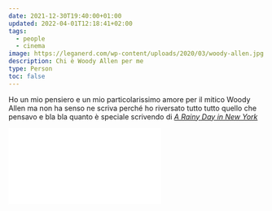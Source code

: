 ```yaml
---
date: 2021-12-30T19:40:00+01:00
updated: 2022-04-01T12:18:41+02:00
tags:
  - people
  - cinema
image: https://leganerd.com/wp-content/uploads/2020/03/woody-allen.jpg
description: Chi è Woody Allen per me
type: Person
toc: false
---
```

Ho un mio pensiero e un mio particolarissimo amore per il mitico Woody Allen ma non ha senso ne scriva perché ho riversato tutto tutto quello che pensavo e bla bla quanto è speciale scrivendo di <cite>[A Rainy Day in New York](https://tommi.space/a-rainy-day-in-new-york 'Pensieri su “A Rainy Day in New York„')</cite>

![A Rainy Day in New York](A%20Rainy%20Day%20in%20New%20York.md)